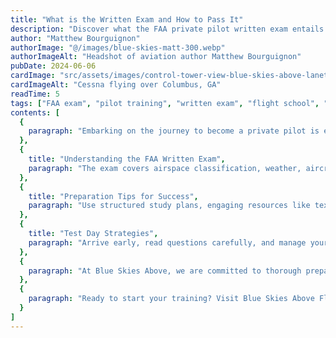 ```yaml
---
title: "What is the Written Exam and How to Pass It"
description: "Discover what the FAA private pilot written exam entails and get practical tips from Blue Skies Above Flight School to help you prepare and pass with confidence."
author: "Matthew Bourguignon"
authorImage: "@/images/blue-skies-matt-300.webp"
authorImageAlt: "Headshot of aviation author Matthew Bourguignon"
pubDate: 2024-06-06
cardImage: "src/assets/images/control-tower-view-blue-skies-above-lanett-al.webp"
cardImageAlt: "Cessna flying over Columbus, GA"
readTime: 5
tags: ["FAA exam", "pilot training", "written exam", "flight school", "aviation education"]
contents: [
  {
    paragraph: "Embarking on the journey to become a private pilot is exciting, and passing the FAA written exam is your first major challenge. At Blue Skies Above Flight School in Lanett, Alabama, we prepare students with the knowledge and resources needed to succeed."
  },
  {
    title: "Understanding the FAA Written Exam",
    paragraph: "The exam covers airspace classification, weather, aircraft operations, navigation, and aeronautical decision making. It is multiple-choice and tests your understanding of these critical areas."
  },
  {
    title: "Preparation Tips for Success",
    paragraph: "Use structured study plans, engaging resources like textbooks and apps, practice tests, group study sessions, and instructor-led reviews to maximize your readiness."
  },
  {
    title: "Test Day Strategies",
    paragraph: "Arrive early, read questions carefully, and manage your time well to stay relaxed and focused."
  },
  {
    paragraph: "At Blue Skies Above, we are committed to thorough preparation so you can pass the FAA written exam and build a solid foundation for your pilot training."
  },
  {
    paragraph: "Ready to start your training? Visit Blue Skies Above Flight School at Lanett Municipal Airport and join the ranks of successful pilots who began their careers with us."
  }
]
---
```


